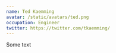 ```yaml
---
name: Ted Kaemming
avatar: /static/avatars/ted.png
occupation: Engineer
twitter: https://twitter.com/tkaemming/
---
```


Some text